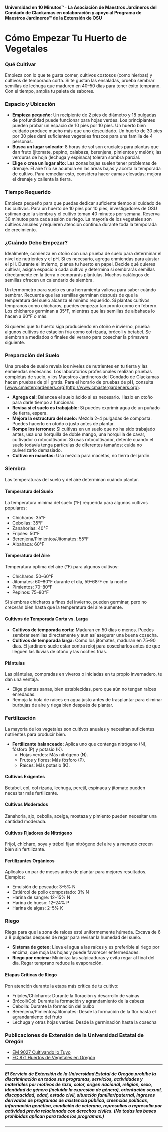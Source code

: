 #### Universidad en 10 Minutos™ · La Asociación de Maestros Jardineros del Condado de Clackamas en colaboración y apoyo al Programa de Maestros Jardineros™ de la Extensión de OSU

# Cómo Empezar Tu Huerto de Vegetales

### Qué Cultivar

Empieza con lo que te gusta comer, cultivos costosos (como hierbas) y cultivos de temporada corta. Si te gustan las ensaladas, prueba sembrar semillas de lechuga que maduren en 40–50 días para tener éxito temprano. Con el tiempo, amplía tu paleta de sabores.

### Espacio y Ubicación

- **Empieza pequeño:** Un recipiente de 2 pies de diámetro y 18 pulgadas de profundidad puede funcionar para hojas verdes. Los principiantes pueden probar un espacio de 10 pies por 10 pies. Un huerto bien cuidado produce mucho más que uno descuidado. Un huerto de 30 pies por 30 pies dará suficientes vegetales frescos para una familia de 4 personas.
- **Busca un lugar soleado:** 8 horas de sol son cruciales para plantas que dan fruto (jitomate, pepino, calabaza, berenjena, pimientos y melón); las verduras de hoja (lechuga y espinaca) toleran sombra parcial.
- **Elige o crea un lugar alto:** Las zonas bajas suelen tener problemas de drenaje. El aire frío se acumula en las áreas bajas y acorta la temporada de cultivo. Para remediar esto, considera hacer camas elevadas; mejora el drenaje y calienta la tierra.

### Tiempo Requerido

Empieza pequeño para que puedas dedicar suficiente tiempo al cuidado de tus cultivos. Para un huerto de 10 pies por 10 pies, investigadores de OSU estiman que la siembra y el cultivo toman 40 minutos por semana. Reserva 30 minutos para cada sesión de riego. La mayoría de los vegetales son cultivos anuales y requieren atención continua durante toda la temporada de crecimiento.

### ¿Cuándo Debo Empezar?

Idealmente, comienza en otoño con una prueba de suelo para determinar el nivel de nutrientes y el pH. Si es necesario, agrega enmiendas para ajustar el pH. Durante el invierno, planea tu huerto en papel. Decide qué quieres cultivar, asigna espacio a cada cultivo y determina si sembrarás semillas directamente en la tierra o comprarás plántulas. Muchos catálogos de semillas ofrecen un calendario de siembra.

Un termómetro para suelo es una herramienta valiosa para saber cuándo sembrar. Recuerda que las semillas germinan después de que la temperatura del suelo alcanza el mínimo requerido. Si plantas cultivos tempranos como chícharos, puedes empezar tan pronto como en febrero. Los chícharos germinan a 35°F, mientras que las semillas de albahaca lo hacen a 60°F o más.

Si quieres que tu huerto siga produciendo en otoño e invierno, prueba algunos cultivos de estación fría como col rizada, brócoli y betabel. Se siembran a mediados o finales del verano para cosechar la primavera siguiente.

### Preparación del Suelo

Una prueba de suelo revela los niveles de nutrientes en tu tierra y las enmiendas necesarias. Los laboratorios profesionales realizan pruebas completas de suelo, y los Maestros Jardineros del Condado de Clackamas hacen pruebas de pH gratis. Para el horario de pruebas de pH, consulta [www.cmastergardeners.org](http://www.cmastergardeners.org).

- **Agrega cal:** Balancea el suelo ácido si es necesario. Hazlo en otoño para darle tiempo a funcionar.
- **Revisa si el suelo es trabajable:** Si puedes exprimir agua de un puñado de tierra, espera.
- **Mejora la estructura del suelo:** Mezcla 2–4 pulgadas de composta. Puedes hacerlo en otoño o justo antes de plantar.
- **Rompe los terrones:** Si cultivas en un suelo que no ha sido trabajado antes, usa una horquilla de doble mango, una horquilla de cavar, cultivador o rotocultivador. Si usas rotocultivador, detente cuando el suelo todavía tenga partículas de diferentes tamaños; cuida no pulverizarlo demasiado.
- **Cultivo en macetas:** Usa mezcla para macetas, no tierra del jardín.

### Siembra

Las temperaturas del suelo y del aire determinan cuándo plantar.

#### Temperatura del Suelo

La temperatura mínima del suelo (°F) requerida para algunos cultivos populares:

- Chícharos: 35°F
- Cebollas: 35°F
- Zanahorias: 40°F
- Frijoles: 50°F
- Berenjena/Pimientos/Jitomates: 55°F
- Albahaca: 60°F

#### Temperatura del Aire

Temperatura óptima del aire (°F) para algunos cultivos:

- Chícharos: 50–60°F
- Jitomates: 60–80°F durante el día, 59–68°F en la noche
- Pimientos: 70–80°F
- Pepinos: 75–80°F

Si siembras chícharos a fines del invierno, pueden germinar, pero no crecerán bien hasta que la temperatura del aire aumente.

#### Cultivos de Temporada Corta vs. Larga

- **Cultivos de temporada corta:** Maduran en 50 días o menos. Puedes sembrar semillas directamente y aun así asegurar una buena cosecha.
- **Cultivos de temporada larga:** Como los jitomates, maduran en 75–90 días. El jardinero suele estar contra reloj para cosecharlos antes de que lleguen las lluvias de otoño y las noches frías.

#### Plántulas

Las plántulas, compradas en viveros o iniciadas en tu propio invernadero, te dan una ventaja.

- Elige plantas sanas, bien establecidas, pero que aún no tengan raíces enredadas.
- Remoja la bola de raíces en agua justo antes de trasplantar para eliminar burbujas de aire y riega bien después de plantar.

### Fertilización

La mayoría de los vegetales son cultivos anuales y necesitan suficientes nutrientes para producir bien.

- **Fertilizante balanceado:** Aplica uno que contenga nitrógeno (N), fósforo (P) y potasio (K).
  - Hojas verdes: Más nitrógeno (N).
  - Frutos y flores: Más fósforo (P).
  - Raíces: Más potasio (K).

#### Cultivos Exigentes

Betabel, col, col rizada, lechuga, perejil, espinaca y jitomate pueden necesitar más fertilizante.

#### Cultivos Moderados

Zanahoria, ajo, cebolla, acelga, mostaza y pimiento pueden necesitar una cantidad moderada.

#### Cultivos Fijadores de Nitrógeno

Frijol, chícharo, soya y trébol fijan nitrógeno del aire y a menudo crecen bien sin fertilizante.

#### Fertilizantes Orgánicos

Aplícalos un par de meses antes de plantar para mejores resultados. Ejemplos:

- Emulsión de pescado: 3–5% N
- Estiércol de pollo compostado: 3% N
- Harina de sangre: 12–15% N
- Harina de hueso: 12–24% P
- Harina de algas: 2–5% K

### Riego

Riega para que la zona de raíces esté uniformemente húmeda. Excava de 6 a 8 pulgadas después de regar para revisar la humedad del suelo.

- **Sistema de goteo:** Lleva el agua a las raíces y es preferible al riego por encima, que moja las hojas y puede favorecer enfermedades.
- **Riego por encima:** Minimiza las salpicaduras y evita regar al final del día. Regar temprano reduce la evaporación.

#### Etapas Críticas de Riego

Pon atención durante la etapa más crítica de tu cultivo:

- Frijoles/Chícharos: Durante la floración y desarrollo de vainas
- Brócoli/Col: Durante la formación y agrandamiento de la cabeza
- Cebolla: Durante la formación del bulbo
- Berenjena/Pimientos/Jitomates: Desde la formación de la flor hasta el agrandamiento del fruto
- Lechuga y otras hojas verdes: Desde la germinación hasta la cosecha

### Publicaciones de Extensión de la Universidad Estatal de Oregón

- [EM 9027 Cultivando lo Tuyo](https://catalog.extension.oregonstate.edu/em9027)
- [EC 871 Huertos de Vegetales en Oregón](https://catalog.extension.oregonstate.edu/ec871)

---

##### El Servicio de Extensión de la Universidad Estatal de Oregón prohíbe la discriminación en todos sus programas, servicios, actividades y materiales por motivos de raza, color, origen nacional, religión, sexo, identidad de género (incluida la expresión de género), orientación sexual, discapacidad, edad, estado civil, situación familiar/paternal, ingresos derivados de programas de asistencia pública, creencias políticas, información genética, condición de veterano, represalias o represalia por actividad previa relacionada con derechos civiles. (No todas las bases prohibidas aplican para todos los programas.)
---